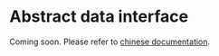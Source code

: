 # Abstract data interface

Coming soon. Please refer to [chinese documentation](https://mmengine.readthedocs.io/zh_CN/latest/advanced_tutorials/data_element.html).
